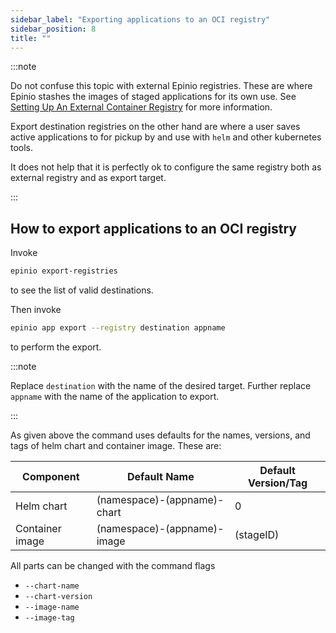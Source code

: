 ```yaml
---
sidebar_label: "Exporting applications to an OCI registry"
sidebar_position: 8
title: ""
---
```


:::note

Do not confuse this topic with external Epinio registries.
These are where Epinio stashes the images of staged applications for its own use.
See [Setting Up An External Container Registry](setup_external_registry.md) for more information.

Export destination registries on the other hand are where a user saves active applications to for
pickup by and use with `helm` and other kubernetes tools.

It does not help that it is perfectly ok to configure the same registry both as external registry
and as export target.

:::

## How to export applications to an OCI registry

Invoke

```bash
epinio export-registries
```

to see the list of valid destinations.

Then invoke

```bash
epinio app export --registry destination appname
```

to perform the export.

:::note

Replace `destination` with the name of the desired target.
Further replace `appname` with the name of the application to export.

:::

As given above the command uses defaults for the names, versions, and tags of helm chart and
container image. These are:

|Component	|Default Name			|Default Version/Tag	|
|---		|---				|---			|
|Helm chart	| (namespace)-(appname)-chart	| 0 			|
|Container image| (namespace)-(appname)-image	| (stageID)		|

All parts can be changed with the command flags

 - `--chart-name`
 - `--chart-version`
 - `--image-name`
 - `--image-tag`

